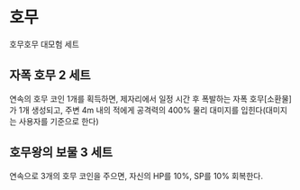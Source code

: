 # 호무

호무호무 대모험 세트

## 자폭 호무 2 세트

연속의 호무 코인 1개를 획득하면, 제자리에서 일정 시간 후 폭발하는 자폭 호무[소환물]가 1개 생성되고, 주변 4m 내의 적에게 공격력의 400% 물리 대미지를 입힌다(대미지는 사용자를 기준으로 한다)

## 호무왕의 보물 3 세트

연속으로 3개의 호무 코인을 주으면, 자신의 HP를 10%, SP를 10% 회복한다.
